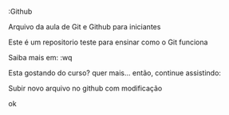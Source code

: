 :Github

Arquivo da aula de Git e Github para iniciantes

Este é um repositorio teste para ensinar como o Git funciona

Saiba mais em: :wq


Esta gostando do curso? quer mais... então, continue assistindo:

Subir novo arquivo no github com modificação

ok





